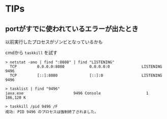 # TIPs

## portがすでに使われているエラーが出たとき

以前実行したプロセスがゾンビとなっているかも

cmdから `taskkill` を試す

```
> netstat -ano | find ":8080" | find "LISTENING"
  TCP         0.0.0.0:8080           0.0.0.0:0              LISTENING       9496
  TCP         [::]:8080              [::]:0                 LISTENING       9496

> tasklist | find "9496"
java.exe                      9496 Console                    1    186,120 K

> taskkill /pid 9496 /F
成功: PID 9496 のプロセスは強制終了されました。
```